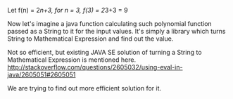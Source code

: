 Let f(n) = 2*n+3,
for n = 3, f(3) = 2*3+3 = 9

Now let's imagine a java function calculating such polynomial function passed as a String to it for the input values.
It's simply a library which turns String to Mathematical Expression and find out the value.

Not so efficient, but existing JAVA SE solution of turning a String to Mathematical Expression is mentioned here. 
http://stackoverflow.com/questions/2605032/using-eval-in-java/2605051#2605051

We are trying to find out more efficient solution for it.
